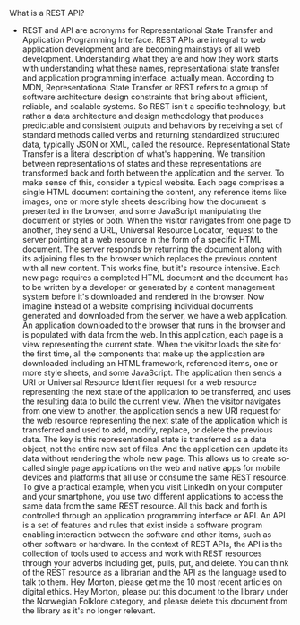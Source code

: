What is a REST API?
- REST and API are acronyms for Representational State Transfer and Application Programming Interface. REST APIs are integral to web application development and are becoming mainstays of all web development. Understanding what they are and how they work starts with understanding what these names, representational state transfer and application programming interface, actually mean. According to MDN, Representational State Transfer or REST refers to a group of software architecture design constraints that bring about efficient, reliable, and scalable systems. So REST isn't a specific technology, but rather a data architecture and design methodology that produces predictable and consistent outputs and behaviors by receiving a set of standard methods called verbs and returning standardized structured data, typically JSON or XML, called the resource. Representational State Transfer is a literal description of what's happening. We transition between representations of states and these representations are transformed back and forth between the application and the server. To make sense of this, consider a typical website. Each page comprises a single HTML document containing the content, any reference items like images, one or more style sheets describing how the document is presented in the browser, and some JavaScript manipulating the document or styles or both. When the visitor navigates from one page to another, they send a URL, Universal Resource Locator, request to the server pointing at a web resource in the form of a specific HTML document. The server responds by returning the document along with its adjoining files to the browser which replaces the previous content with all new content. This works fine, but it's resource intensive. Each new page requires a completed HTML document and the document has to be written by a developer or generated by a content management system before it's downloaded and rendered in the browser. Now imagine instead of a website comprising individual documents generated and downloaded from the server, we have a web application. An application downloaded to the browser that runs in the browser and is populated with data from the web. In this application, each page is a view representing the current state. When the visitor loads the site for the first time, all the components that make up the application are downloaded including an HTML framework, referenced items, one or more style sheets, and some JavaScript. The application then sends a URI or Universal Resource Identifier request for a web resource representing the next state of the application to be transferred, and uses the resulting data to build the current view. When the visitor navigates from one view to another, the application sends a new URI request for the web resource representing the next state of the application which is transferred and used to add, modify, replace, or delete the previous data. The key is this representational state is transferred as a data object, not the entire new set of files. And the application can update its data without rendering the whole new page. This allows us to create so-called single page applications on the web and native apps for mobile devices and platforms that all use or consume the same REST resource. To give a practical example, when you visit LinkedIn on your computer and your smartphone, you use two different applications to access the same data from the same REST resource. All this back and forth is controlled through an application programming interface or API. An API is a set of features and rules that exist inside a software program enabling interaction between the software and other items, such as other software or hardware. In the context of REST APIs, the API is the collection of tools used to access and work with REST resources through your adverbs including get, pulls, put, and delete. You can think of the REST resource as a librarian and the API as the language used to talk to them. Hey Morton, please get me the 10 most recent articles on digital ethics. Hey Morton, please put this document to the library under the Norwegian Folklore category, and please delete this document from the library as it's no longer relevant.